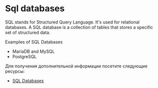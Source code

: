 # Sql databases

SQL stands for Structured Query Language. It's used for relational databases. A SQL database is a collection of tables that stores a specific set of structured data.

Examples of SQL Databases

- MariaDB and MySQL
- PostgreSQL

Для получения дополнительной информации посетите следующие ресурсы:

- [SQL Databases](https://www.openlogic.com/blog/what-sql-database)
